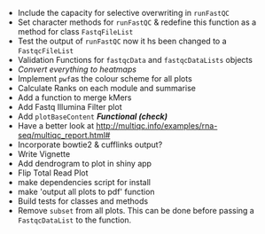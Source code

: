 - Include the capacity for selective overwriting in `runFastQC`
- Set character methods for `runFastQC` & redefine this function as a method for class `FastqFileList`
- Test the output of `runFastQC` now it hs been changed to a `FastqcFileList`
- Validation Functions for `fastqcData` and `fastqcDataLists` objects
- *Convert everything to heatmaps*
- Implement `pwf`as the colour scheme for all plots
- Calculate Ranks on each module and summarise
- Add a function to merge kMers
- Add Fastq Illumina Filter plot
- Add `plotBaseContent` ***Functional (check)***
- Have a better look at http://multiqc.info/examples/rna-seq/multiqc_report.html#
- Incorporate bowtie2 & cufflinks output?
- Write Vignette
- Add dendrogram to plot in shiny app
- Flip Total Read Plot
- make dependencies script for install 
- make 'output all plots to pdf' function
- Build tests for classes and methods
- Remove `subset` from all plots. This can be done before passing a `FastqcDataList` to the function.

